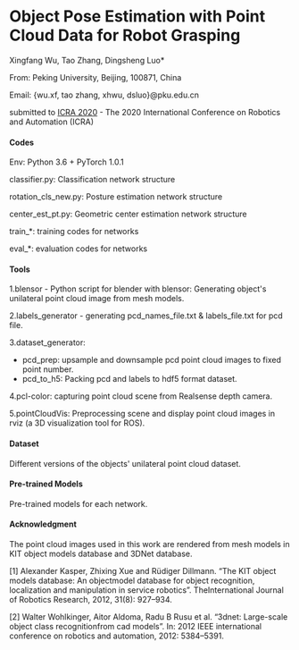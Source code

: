 # Object Pose Estimation with Point Cloud Data for Robot Grasping

Xingfang Wu, Tao Zhang, Dingsheng Luo*

From: Peking University, Beijing, 100871, China

Email: {wu.xf, tao zhang, xhwu, dsluo}@pku.edu.cn

submitted to [ICRA 2020](https://www.icra2020.org//) - The 2020 International Conference on Robotics and Automation (ICRA)

#### Codes

Env: Python 3.6 + PyTorch 1.0.1

classifier.py: Classification network structure

rotation_cls_new.py: Posture estimation network structure

center_est_pt.py: Geometric center estimation network structure

train_*: training codes for networks

eval_*: evaluation codes for networks



#### Tools

1.blensor - Python script for blender with blensor:  Generating object's unilateral point cloud image from mesh models.

2.labels_generator - generating pcd_names_file.txt & labels_file.txt for pcd file.

3.dataset_generator:

 - pcd_prep: upsample and downsample pcd point cloud images to fixed point number.
 - pcd_to_h5: Packing pcd and labels to hdf5 format dataset.

4.pcl-color: capturing point cloud scene from Realsense depth camera.

5.pointCloudVis: Preprocessing scene and display point cloud images in rviz (a 3D visualization tool for ROS).



#### Dataset

Different versions of the objects' unilateral point cloud dataset.

#### Pre-trained Models

Pre-trained models for each network.

#### Acknowledgment

The point cloud images used in this work are rendered from mesh models in KIT object models database and 3DNet database.

[1] Alexander Kasper, Zhixing Xue and Rüdiger Dillmann. “The KIT object models database: An objectmodel database for object recognition, localization and manipulation in service robotics”. TheInternational Journal of Robotics Research, 2012, 31(8): 927–934.

[2] Walter Wohlkinger, Aitor Aldoma, Radu B Rusu et al. “3dnet: Large-scale object class recognitionfrom cad models”. In: 2012 IEEE international conference on robotics and automation, 2012: 5384–5391.
